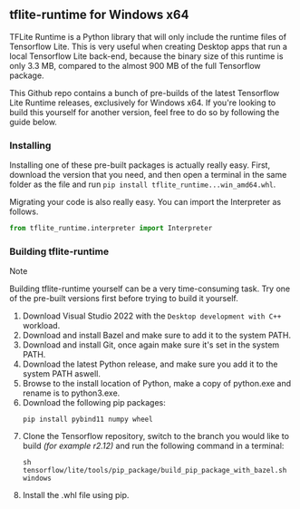## tflite-runtime for Windows x64

TFLite Runtime is a Python library that will only include the runtime files of Tensorflow Lite. This is very useful when creating Desktop apps that run a local Tensorflow Lite back-end, because the binary size of this runtime is only 3.3 MB, compared to the almost 900 MB of the full Tensorflow package.

This Github repo contains a bunch of pre-builds of the latest Tensorflow Lite Runtime releases, exclusively for Windows x64. If you're looking to build this yourself for another version, feel free to do so by following the guide below.

### Installing

Installing one of these pre-built packages is actually really easy. First, download the version that you need, and then open a terminal in the same folder as the file and run `pip install tflite_runtime...win_amd64.whl`.

Migrating your code is also really easy. You can import the Interpreter as follows.
```py
from tflite_runtime.interpreter import Interpreter
```

### Building tflite-runtime

> [!NOTE]  
> Building tflite-runtime yourself can be a very time-consuming task. Try one of the pre-built versions first before trying to build it yourself.

1. Download Visual Studio 2022 with the `Desktop development with C++` workload.
2. Download and install Bazel and make sure to add it to the system PATH.
3. Download and install Git, once again make sure it's set in the system PATH.
4. Download the latest Python release, and make sure you add it to the system PATH aswell.
5. Browse to the install location of Python, make a copy of python.exe and rename is to python3.exe.
6. Download the following pip packages:
   ```
   pip install pybind11 numpy wheel
   ```
8. Clone the Tensorflow repository, switch to the branch you would like to build _(for example r2.12)_ and run the following command in a terminal:
   ```
   sh tensorflow/lite/tools/pip_package/build_pip_package_with_bazel.sh windows
   ```
10. Install the .whl file using pip.
